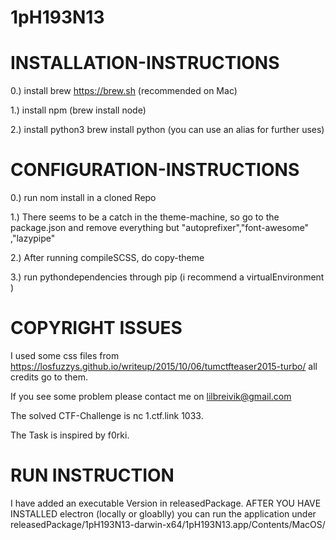 # 1pH193N13

# INSTALLATION-INSTRUCTIONS 

0.) install brew  https://brew.sh (recommended on Mac)

1.) install npm (brew install node)

2.) install python3 brew install python
(you can use an alias for further uses)

# CONFIGURATION-INSTRUCTIONS

0.) run nom install in a cloned Repo 

1.) There seems to be a catch in the theme-machine, 
so go to the package.json and remove everything 
but  "autoprefixer","font-awesome" ,"lazypipe"

2.) After running compileSCSS, do copy-theme

3.) run pythondependencies through pip (i recommend a virtualEnvironment )

# COPYRIGHT ISSUES 

I used some css files from https://losfuzzys.github.io/writeup/2015/10/06/tumctfteaser2015-turbo/
all credits go to them. 

If you see some problem please contact me on lilbreivik@gmail.com 

The solved CTF-Challenge is nc 1.ctf.link 1033. 

The Task is inspired by f0rki. 

# RUN INSTRUCTION

I have added an executable Version in releasedPackage.
AFTER YOU HAVE INSTALLED electron (locally or gloablly) 
you can run the application under releasedPackage/1pH193N13-darwin-x64/1pH193N13.app/Contents/MacOS/